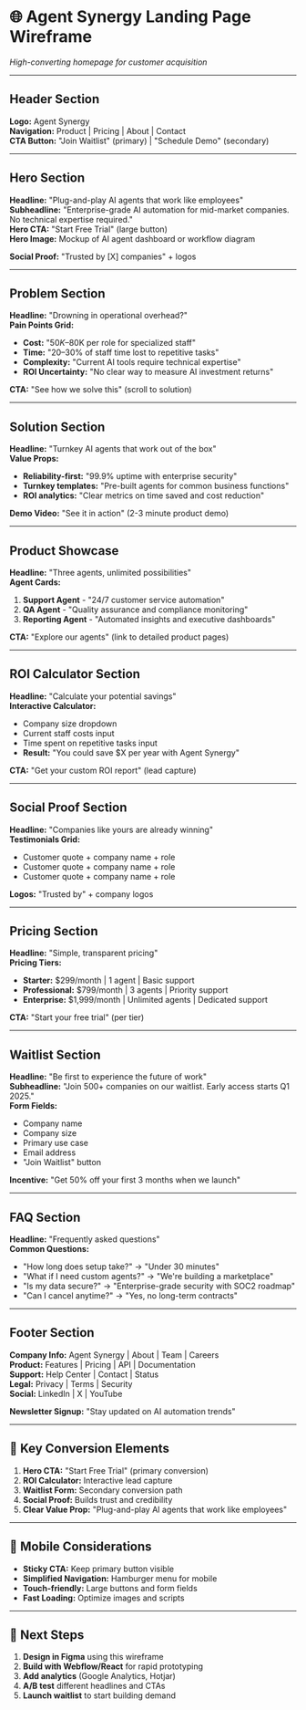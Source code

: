 # 🌐 Agent Synergy Landing Page Wireframe
*High-converting homepage for customer acquisition*

---

## Header Section
**Logo:** Agent Synergy  
**Navigation:** Product | Pricing | About | Contact  
**CTA Button:** "Join Waitlist" (primary) | "Schedule Demo" (secondary)

---

## Hero Section
**Headline:** "Plug-and-play AI agents that work like employees"  
**Subheadline:** "Enterprise-grade AI automation for mid-market companies. No technical expertise required."  
**Hero CTA:** "Start Free Trial" (large button)  
**Hero Image:** Mockup of AI agent dashboard or workflow diagram

**Social Proof:** "Trusted by [X] companies" + logos

---

## Problem Section
**Headline:** "Drowning in operational overhead?"  
**Pain Points Grid:**
- **Cost:** "$50K–$80K per role for specialized staff"
- **Time:** "20–30% of staff time lost to repetitive tasks"  
- **Complexity:** "Current AI tools require technical expertise"
- **ROI Uncertainty:** "No clear way to measure AI investment returns"

**CTA:** "See how we solve this" (scroll to solution)

---

## Solution Section
**Headline:** "Turnkey AI agents that work out of the box"  
**Value Props:**
- **Reliability-first:** "99.9% uptime with enterprise security"
- **Turnkey templates:** "Pre-built agents for common business functions"
- **ROI analytics:** "Clear metrics on time saved and cost reduction"

**Demo Video:** "See it in action" (2-3 minute product demo)

---

## Product Showcase
**Headline:** "Three agents, unlimited possibilities"  
**Agent Cards:**
1. **Support Agent** - "24/7 customer service automation"
2. **QA Agent** - "Quality assurance and compliance monitoring"  
3. **Reporting Agent** - "Automated insights and executive dashboards"

**CTA:** "Explore our agents" (link to detailed product pages)

---

## ROI Calculator Section
**Headline:** "Calculate your potential savings"  
**Interactive Calculator:**
- Company size dropdown
- Current staff costs input
- Time spent on repetitive tasks input
- **Result:** "You could save $X per year with Agent Synergy"

**CTA:** "Get your custom ROI report" (lead capture)

---

## Social Proof Section
**Headline:** "Companies like yours are already winning"  
**Testimonials Grid:**
- Customer quote + company name + role
- Customer quote + company name + role
- Customer quote + company name + role

**Logos:** "Trusted by" + company logos

---

## Pricing Section
**Headline:** "Simple, transparent pricing"  
**Pricing Tiers:**
- **Starter:** $299/month | 1 agent | Basic support
- **Professional:** $799/month | 3 agents | Priority support  
- **Enterprise:** $1,999/month | Unlimited agents | Dedicated support

**CTA:** "Start your free trial" (per tier)

---

## Waitlist Section
**Headline:** "Be first to experience the future of work"  
**Subheadline:** "Join 500+ companies on our waitlist. Early access starts Q1 2025."  
**Form Fields:**
- Company name
- Company size
- Primary use case
- Email address
- "Join Waitlist" button

**Incentive:** "Get 50% off your first 3 months when we launch"

---

## FAQ Section
**Headline:** "Frequently asked questions"  
**Common Questions:**
- "How long does setup take?" → "Under 30 minutes"
- "What if I need custom agents?" → "We're building a marketplace"
- "Is my data secure?" → "Enterprise-grade security with SOC2 roadmap"
- "Can I cancel anytime?" → "Yes, no long-term contracts"

---

## Footer Section
**Company Info:** Agent Synergy | About | Team | Careers  
**Product:** Features | Pricing | API | Documentation  
**Support:** Help Center | Contact | Status  
**Legal:** Privacy | Terms | Security  
**Social:** LinkedIn | X | YouTube

**Newsletter Signup:** "Stay updated on AI automation trends"

---

## 🎯 Key Conversion Elements

1. **Hero CTA:** "Start Free Trial" (primary conversion)
2. **ROI Calculator:** Interactive lead capture
3. **Waitlist Form:** Secondary conversion path
4. **Social Proof:** Builds trust and credibility
5. **Clear Value Prop:** "Plug-and-play AI agents that work like employees"

---

## 📱 Mobile Considerations

- **Sticky CTA:** Keep primary button visible
- **Simplified Navigation:** Hamburger menu for mobile
- **Touch-friendly:** Large buttons and form fields
- **Fast Loading:** Optimize images and scripts

---

## 🚀 Next Steps

1. **Design in Figma** using this wireframe
2. **Build with Webflow/React** for rapid prototyping
3. **Add analytics** (Google Analytics, Hotjar)
4. **A/B test** different headlines and CTAs
5. **Launch waitlist** to start building demand

